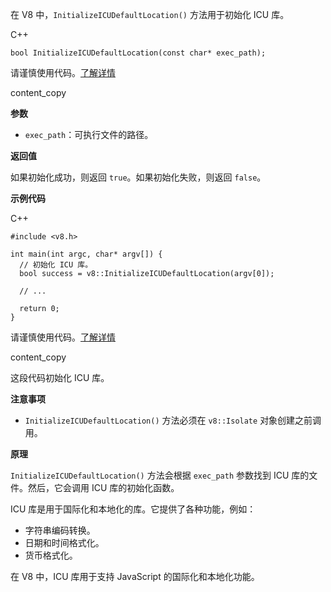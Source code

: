 在 V8 中，`InitializeICUDefaultLocation()` 方法用于初始化 ICU 库。

C++

```
bool InitializeICUDefaultLocation(const char* exec_path);
```

请谨慎使用代码。[了解详情](https://bard.google.com/faq#coding)

content_copy

**参数**

- `exec_path`：可执行文件的路径。

**返回值**

如果初始化成功，则返回 `true`。如果初始化失败，则返回 `false`。

**示例代码**

C++

```
#include <v8.h>

int main(int argc, char* argv[]) {
  // 初始化 ICU 库。
  bool success = v8::InitializeICUDefaultLocation(argv[0]);

  // ...

  return 0;
}
```

请谨慎使用代码。[了解详情](https://bard.google.com/faq#coding)

content_copy

这段代码初始化 ICU 库。

**注意事项**

- `InitializeICUDefaultLocation()` 方法必须在 `v8::Isolate` 对象创建之前调用。

**原理**

`InitializeICUDefaultLocation()` 方法会根据 `exec_path` 参数找到 ICU 库的文件。然后，它会调用 ICU 库的初始化函数。

ICU 库是用于国际化和本地化的库。它提供了各种功能，例如：

- 字符串编码转换。
- 日期和时间格式化。
- 货币格式化。

在 V8 中，ICU 库用于支持 JavaScript 的国际化和本地化功能。